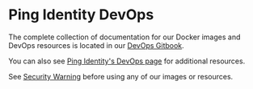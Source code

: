 # Ping Identity DevOps

The complete collection of documentation for our Docker images and DevOps resources is located in our [DevOps Gitbook](https://pingidentity-devops.gitbook.io/devops/).

You can also see [Ping Identity's DevOps page](https://www.pingidentity.com/content/developer/en/devops.html) for additional resources.

See [Security Warning](SECURITY.md) before using any of our images or resources.

